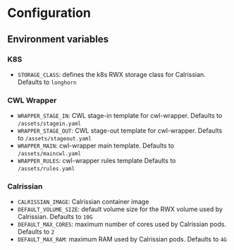 # Configuration

## Environment variables

### K8S

* `STORAGE_CLASS`: defines the k8s RWX storage class for Calrissian. Defaults to `longhorn`

### CWL Wrapper
* `WRAPPER_STAGE_IN`: CWL stage-in template for cwl-wrapper. Defaults to `/assets/stagein.yaml`
* `WRAPPER_STAGE_OUT`: CWL stage-out template for cwl-wrapper. Defaults to `/assets/stageout.yaml`
* `WRAPPER_MAIN`: cwl-wrapper main template. Defaults to `/assets/maincwl.yaml`
* `WRAPPER_RULES`: cwl-wrapper rules template Defaults to `/assets/rules.yaml`

### Calrissian

* `CALRISSIAN_IMAGE`: Calrissian container image
* `DEFAULT_VOLUME_SIZE`: default volume size for the RWX volume used by Calrissian. Defaults to `10G`
* `DEFAULT_MAX_CORES`: maximum number of cores used by Calrissian pods. Defaults to `2`
* `DEFAULT_MAX_RAM`: maximum RAM used by Calrissian pods. Defaults to `4G`
